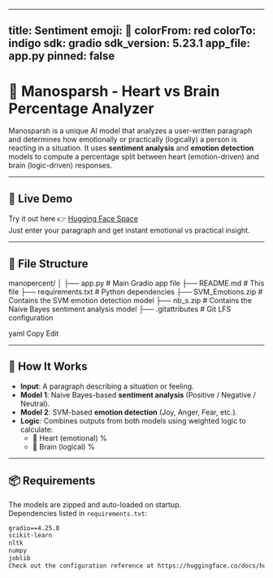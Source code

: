 
---
title: Sentiment
emoji: 🐨
colorFrom: red
colorTo: indigo
sdk: gradio
sdk_version: 5.23.1
app_file: app.py
pinned: false
---

# 🧠 Manosparsh - Heart vs Brain Percentage Analyzer

Manosparsh is a unique AI model that analyzes a user-written paragraph and determines how emotionally or practically (logically) a person is reacting in a situation. It uses **sentiment analysis** and **emotion detection** models to compute a percentage split between heart (emotion-driven) and brain (logic-driven) responses.

---

## 🚀 Live Demo

Try it out here 👉 [Hugging Face Space](https://huggingface.co/spaces/PalMomo/manopercent)  
Just enter your paragraph and get instant emotional vs practical insight.

---

## 📂 File Structure

manopercent/ │ ├── app.py # Main Gradio app file ├── README.md # This file ├── requirements.txt # Python dependencies ├── SVM_Emotions.zip # Contains the SVM emotion detection model ├── nb_s.zip # Contains the Naive Bayes sentiment analysis model ├── .gitattributes # Git LFS configuration

yaml
Copy
Edit

---

## 🧠 How It Works

- **Input**: A paragraph describing a situation or feeling.
- **Model 1**: Naive Bayes-based **sentiment analysis** (Positive / Negative / Neutral).
- **Model 2**: SVM-based **emotion detection** (Joy, Anger, Fear, etc.).
- **Logic**: Combines outputs from both models using weighted logic to calculate:
  - 💓 Heart (emotional) %
  - 🧠 Brain (logical) %

---

## 📦 Requirements

The models are zipped and auto-loaded on startup.  
Dependencies listed in `requirements.txt`:

```txt
gradio==4.25.0
scikit-learn
nltk
numpy
joblib
Check out the configuration reference at https://huggingface.co/docs/hub/spaces-config-reference

